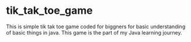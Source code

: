 # tik_tak_toe_game
This is simple tik tak toe game coded for biggners for basic understanding of basic things in java. This game is the part of my Java learning journey. 
